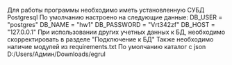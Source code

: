 Для работы программы необходимо иметь установленную СУБД Postgresql
По умолчанию настроено на следующие данные:
DB_USER = "postgres"
DB_NAME = "hw1"
DB_PASSWORD = "Vrt342zf"
DB_HOST = "127.0.0.1"
При использовании других учетных данных к БД, необходимо скорректировать в разделе "Подключение к БД"
Также необходимо наличие модулей из requirements.txt
По умолчанию каталог с json D:/Users/Админ/Downloads/egrul